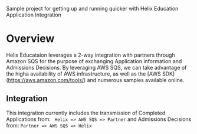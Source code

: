 Sample project for getting up and running quicker with Helix Education Application Integration

# Overview
Helix Educataion leverages a 2-way integration with partners through Amazon SQS for the purpose
of exchanging Application information and Admissions Decisions. By leveraging AWS SQS, we can take
advantage of the higha availability of AWS infrastructure, as well as the [AWS SDK]
(https://aws.amazon.com/tools/) and numerous samples available online.

## Integration
This integration currently includes the transmission of Completed Applications from:
` Helix => AWS SQS => Partner`
and Admissions Decisions from:
`Partner => AWS SQS => Helix`

